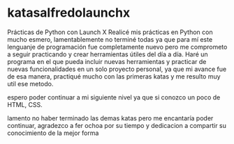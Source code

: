 # katasalfredolaunchx
Prácticas de Python con Launch X
Realicé mis prácticas en Python con mucho esmero, lamentablemente no terminé todas ya que para mí este lenguanje de programación fue completamente nuevo pero me comprometo
a seguir practicando y crear herramientas útiles del día a día. Haré un programa en el que pueda incluir nuevas herramientas y practicar de nuevas funcionalidades en un
solo proyecto personal, ya que mi avance fue de esa manera, practiqué mucho con las primeras katas y me resulto muy util ese metodo. 

espero poder continuar a mi siguiente nivel ya que si conozco un poco de HTML, CSS.

lamento no haber terminado las demas katas pero me encantaría poder continuar, agradezco a fer ochoa por su tiempo y dedicacion a compartir su conocimiento de la mejor forma
